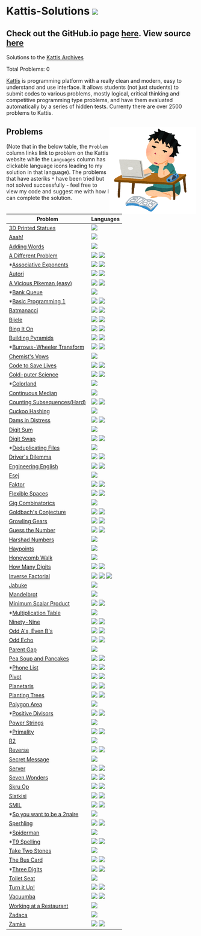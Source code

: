 # Kattis-Solutions <img src="https://ia804606.us.archive.org/23/items/medium_202201/medium.png" width="36px"/>

## Check out the GitHub.io page <a href="https://alimuhammadasad.github.io/Kattis-Solutions/" target="_blank">here</a>. View source <a href="https://github.com/AliMuhammadAsad/Kattis-Solutions" target="_blank">here</a>

Solutions to the <a href="https://open.kattis.com/">Kattis Archives</a>

Total Problems: <span id="total">0</span>

<a href="https://open.kattis.com/" target="_blank">Kattis</a> is programming platform with a really clean and modern, easy to understand and use interface. It allows students (not just students) to submit codes to various problems, mostly logical, critical thinking and competitive programming type problems, and have them evaluated automatically by a series of hidden tests. Currenty there are over 2500 problems to Kattis. 

## Problems <img src="problem-coding.png" align="right" width="230"/>

(Note that in the below table, the `Problem` column links link to problem on the Kattis website while the `Languages` column has clickable language icons leading to my solution in that language). The problems that have asteriks `*` have been tried but not solved successfully - feel free to view my code and suggest me with how I can complete the solution.

| Problem | Languages |
| - | - |
| <a href="https://open.kattis.com/problems/3dprinter" target="_blank">3D Printed Statues</a> | <a href="src/3d-printed-statues.cpp" target="_blank"><img src="https://cdn.jsdelivr.net/npm/programming-languages-logos@0.0.3/src/cpp/cpp.svg" width="18px" /></a> |
| <a href="https://open.kattis.com/problems/aaah" target="_blank">Aaah!</a> | <a href="src/aaah.cpp" target="_blank"><img  src="https://cdn.jsdelivr.net/npm/programming-languages-logos@0.0.3/src/cpp/cpp.svg" width="18px" /></a> |
| <a href="https://open.kattis.com/problems/addingwords" target="_blank">Adding Words</a> | <a href="src/adding-words.py" target="_blank"><img src="https://cdn.jsdelivr.net/npm/programming-languages-logos@0.0.3/src/python/python.svg" width="18px"/></a> |
| <a href="https://open.kattis.com/problems/different" target="_blank">A Different Problem</a> | <a href="src/a-different-problem.cpp" target="_blank"><img src="https://cdn.jsdelivr.net/npm/programming-languages-logos@0.0.3/src/cpp/cpp.svg" width="18px" /></a> <a href="src/a-different-problem.py" target="_blank"><img src="https://cdn.jsdelivr.net/npm/programming-languages-logos@0.0.3/src/python/python.svg" width="18px"/></a> |
| *<a href="https://open.kattis.com/problems/associativeexponents" target="_blank">Associative Exponents</a> | <a href="src/assoc-expo.cpp" target="_blank"><img src="https://cdn.jsdelivr.net/npm/programming-languages-logos@0.0.3/src/cpp/cpp.svg" width="18px" /></a> <a href="src/assoc-expo.py" target="_blank"><img src="https://cdn.jsdelivr.net/npm/programming-languages-logos@0.0.3/src/python/python.svg" width="18px"/></a> |
| <a href="https://open.kattis.com/problems/autori" target="_blank">Autori</a> | <a href="src/autori.cpp" target="_blank"><img src="https://cdn.jsdelivr.net/npm/programming-languages-logos@0.0.3/src/cpp/cpp.svg" width="18px" /></a> <a href="src/autori.py" target="_blank"><img src="https://cdn.jsdelivr.net/npm/programming-languages-logos@0.0.3/src/python/python.svg" width="18px"/></a> |
| <a href="https://open.kattis.com/problems/pikemaneasy" target="_blank">A Vicious Pikeman (easy)</a> | <a href="src/vicpike.cpp" target="_blank"><img src="https://cdn.jsdelivr.net/npm/programming-languages-logos@0.0.3/src/cpp/cpp.svg" width="18px" /></a> <a href="src/vicpike.py" target="_blank"><img src="https://cdn.jsdelivr.net/npm/programming-languages-logos@0.0.3/src/python/python.svg" width="18px"/></a> |
| *<a href="https://open.kattis.com/problems/bank" target="_blank">Bank Queue</a> | <a href="src/bank.py" target="_blank"><img src="https://cdn.jsdelivr.net/npm/programming-languages-logos@0.0.3/src/python/python.svg" width="18px"/></a> |
| *<a href="https://open.kattis.com/problems/basicprogramming1" target="_blank">Basic Programming 1</a> | <a href="src/basicpr1.cpp" target="_blank"><img src="https://cdn.jsdelivr.net/npm/programming-languages-logos@0.0.3/src/cpp/cpp.svg" width="18px" /></a> <a href="src/basicpr1.py" target="_blank"><img src="https://cdn.jsdelivr.net/npm/programming-languages-logos@0.0.3/src/python/python.svg" width="18px"/></a> |
| <a href="https://open.kattis.com/problems/batmanacci" target="_blank">Batmanacci</a> | <a href="src/batmanacci.cpp" target="_blank"><img src="https://cdn.jsdelivr.net/npm/programming-languages-logos@0.0.3/src/cpp/cpp.svg" width="18px" /></a> <a href="src/batmanacci.py" target="_blank"><img src="https://cdn.jsdelivr.net/npm/programming-languages-logos@0.0.3/src/python/python.svg" width="18px"/></a> |
| <a href="https://open.kattis.com/problems/bijele" target="_blank">Bijele</a> | <a href="src/bijele.cpp" target="_blank"><img src="https://cdn.jsdelivr.net/npm/programming-languages-logos@0.0.3/src/cpp/cpp.svg" width="18px" /></a> <a href="src/bijele.py" target="_blank"><img src="https://cdn.jsdelivr.net/npm/programming-languages-logos@0.0.3/src/python/python.svg" width="18px"/></a> |
| <a href="https://open.kattis.com/problems/bing" target="_blank">Bing It On</a> | <a href="src/bing.cpp" target="_blank"><img src="https://cdn.jsdelivr.net/npm/programming-languages-logos@0.0.3/src/cpp/cpp.svg" width="18px" /></a> <a href="src/bing.py" target="_blank"><img src="https://cdn.jsdelivr.net/npm/programming-languages-logos@0.0.3/src/python/python.svg" width="18px"/></a> |
| <a href="https://open.kattis.com/problems/pyramids" target="_blank">Building Pyramids</a> | <a href="src/buildingpyramids.cpp" target="_blank"><img src="https://cdn.jsdelivr.net/npm/programming-languages-logos@0.0.3/src/cpp/cpp.svg" width="18px" /></a> <a href="src/buildingpyramids.py" target="_blank"><img src="https://cdn.jsdelivr.net/npm/programming-languages-logos@0.0.3/src/python/python.svg" width="18px"/></a> |
| *<a href="https://open.kattis.com/problems/burrowswheeler" target="_blank">Burrows-Wheeler Transform</a> | <a href="src/burrowswheeler.cpp" target="_blank"><img src="https://cdn.jsdelivr.net/npm/programming-languages-logos@0.0.3/src/cpp/cpp.svg" width="18px" /></a> <a href="src/burrowswheeler.py" target="_blank"><img src="https://cdn.jsdelivr.net/npm/programming-languages-logos@0.0.3/src/python/python.svg" width="18px"/></a> |
| <a href="https://open.kattis.com/problems/chemistsvows" target="_blank">Chemist's Vows</a> | <a href="src/chemistsvow.cpp" target="_blank"><img src="https://cdn.jsdelivr.net/npm/programming-languages-logos@0.0.3/src/cpp/cpp.svg" width="18px" /></a> |
| <a href="https://open.kattis.com/problems/codetosavelives" target="_blank">Code to Save Lives</a> | <a href="src/code-to-save-lives.cpp" target="_blank"><img src="https://cdn.jsdelivr.net/npm/programming-languages-logos@0.0.3/src/cpp/cpp.svg" width="18px" /></a> <a href="src/code-to-save-lives.py" target="_blank"><img src="https://cdn.jsdelivr.net/npm/programming-languages-logos@0.0.3/src/python/python.svg" width="18px"/></a> |
| <a href="https://open.kattis.com/problems/cold" target="_blank">Cold-puter Science</a> | <a href="src/cold-puter-science.cpp" target="_blank"><img src="https://cdn.jsdelivr.net/npm/programming-languages-logos@0.0.3/src/cpp/cpp.svg" width="18px" /></a> <a href="src/cold-puter-science.py" target="_blank"><img src="https://cdn.jsdelivr.net/npm/programming-languages-logos@0.0.3/src/python/python.svg" width="18px"/></a> |
| *<a href="https://open.kattis.com/problems/colorland" target="_blank">Colorland</a> | <a href="src/colorland.py" target="_blank"><img src="https://cdn.jsdelivr.net/npm/programming-languages-logos@0.0.3/src/python/python.svg" width="18px"/></a> |
| <a href="https://open.kattis.com/problems/continuousmedian" target="_blank">Continuous Median</a> | <a href="src/cont_median.py" target="_blank"><img src="https://cdn.jsdelivr.net/npm/programming-languages-logos@0.0.3/src/python/python.svg" width="18px"/></a> |
| <a href="https://open.kattis.com/problems/subseqhard" target="_blank">Counting Subsequences(Hard)</a> | <a href="src/counting-subseqs-hard.cpp" target="_blank"><img src="https://cdn.jsdelivr.net/npm/programming-languages-logos@0.0.3/src/cpp/cpp.svg" width="18px" /></a> <a href="src/counting-subseqs-hard.py" target="_blank"><img src="https://cdn.jsdelivr.net/npm/programming-languages-logos@0.0.3/src/python/python.svg" width="18px"/></a> |
| <a href="https://open.kattis.com/problems/cuckoo" target="_blank">Cuckoo Hashing</a> | <a href="src/cuckoo-hashing.cpp" target="_blank"><img src="https://cdn.jsdelivr.net/npm/programming-languages-logos@0.0.3/src/cpp/cpp.svg" width="18px" /></a> |
| <a href="https://open.kattis.com/problems/damsindistress" target="_blank">Dams in Distress</a> | <a href="src/damsindistress.cpp" target="_blank"><img src="https://cdn.jsdelivr.net/npm/programming-languages-logos@0.0.3/src/cpp/cpp.svg" width="18px" /></a> <a href="src/damsindistress.py" target="_blank"><img src="https://cdn.jsdelivr.net/npm/programming-languages-logos@0.0.3/src/python/python.svg" width="18px"/></a>  |
| <a href="https://open.kattis.com/problems/digitsum" target="_blank">Digit Sum</a> | <a href="src/digitsum.py" target="_blank"><img src="https://cdn.jsdelivr.net/npm/programming-languages-logos@0.0.3/src/python/python.svg" width="18px"/></a> |
| <a href="https://open.kattis.com/problems/digitswap" target="_blank">Digit Swap</a> | <a href="src/digitswap.cpp" target="_blank"><img src="https://cdn.jsdelivr.net/npm/programming-languages-logos@0.0.3/src/cpp/cpp.svg" width="18px" /></a> <a href="src/digitswap.py" target="_blank"><img src="https://cdn.jsdelivr.net/npm/programming-languages-logos@0.0.3/src/python/python.svg" width="18px"/></a> |
| *<a href="https://open.kattis.com/problems/deduplicatingfiles" target="_blank">Deduplicating Files</a> | <a href="src/baylor_w1.py" target="_blank"><img src="https://cdn.jsdelivr.net/npm/programming-languages-logos@0.0.3/src/python/python.svg" width="18px"/></a> |
| <a href="https://open.kattis.com/problems/driversdilemma" target="_blank">Driver's Dilemma</a> | <a href="src/driverdilemma.cpp" target="_blank"><img src="https://cdn.jsdelivr.net/npm/programming-languages-logos@0.0.3/src/cpp/cpp.svg" width="18px" /></a> <a href="src/driverdilemma.py" target="_blank"><img src="https://cdn.jsdelivr.net/npm/programming-languages-logos@0.0.3/src/python/python.svg" width="18px"/></a> |
| <a href="https://open.kattis.com/problems/engineeringenglish" target="_blank">Engineering English</a> | <a href="src/engineeringenglish.cpp" target="_blank"><img src="https://cdn.jsdelivr.net/npm/programming-languages-logos@0.0.3/src/cpp/cpp.svg" width="18px" /></a> <a href="src/engineeringenglish.py" target="_blank"><img src="https://cdn.jsdelivr.net/npm/programming-languages-logos@0.0.3/src/python/python.svg" width="18px"/></a> |
| <a href="https://open.kattis.com/problems/esej" target="_blank">Esej</a> | <a href="src/esej.cpp" target="_blank"><img src="https://cdn.jsdelivr.net/npm/programming-languages-logos@0.0.3/src/cpp/cpp.svg" width="18px" /></a> |
| <a href="https://open.kattis.com/problems/faktor" target="_blank">Faktor</a> | <a href="src/faktor.cpp" target="_blank"><img src="https://cdn.jsdelivr.net/npm/programming-languages-logos@0.0.3/src/cpp/cpp.svg" width="18px" /></a> <a href="src/faktor.py" target="_blank"><img src="https://cdn.jsdelivr.net/npm/programming-languages-logos@0.0.3/src/python/python.svg" width="18px"/></a> |
| <a href="https://open.kattis.com/problems/flexible" target="_blank">Flexible Spaces</a> | <a href="src/flexible-space.cpp" target="_blank"><img src="https://cdn.jsdelivr.net/npm/programming-languages-logos@0.0.3/src/cpp/cpp.svg" width="18px" /></a> <a href="src/flexible-space.py" target="_blank"><img src="https://cdn.jsdelivr.net/npm/programming-languages-logos@0.0.3/src/python/python.svg" width="18px"/></a> |
| <a href="https://open.kattis.com/problems/gigcombinatorics" target="_blank">Gig Combinatorics</a> | <a href="src/gigcombinatorics.py" target="_blank"><img src="https://cdn.jsdelivr.net/npm/programming-languages-logos@0.0.3/src/python/python.svg" width="18px"/></a> |
| <a href="https://open.kattis.com/problems/goldbach2" target="_blank">Goldbach's Conjecture</a> | <a href="src/goldbach.cpp" target="_blank"><img src="https://cdn.jsdelivr.net/npm/programming-languages-logos@0.0.3/src/cpp/cpp.svg" width="18px" /></a> <a href="src/goldbach.py" target="_blank"><img src="https://cdn.jsdelivr.net/npm/programming-languages-logos@0.0.3/src/python/python.svg" width="18px"/></a> |
| <a href="https://open.kattis.com/problems/growlinggears" target="_blank">Growling Gears</a> | <a href="src/growlinggears.cpp" target="_blank"><img src="https://cdn.jsdelivr.net/npm/programming-languages-logos@0.0.3/src/cpp/cpp.svg" width="18px" /></a> <a href="src/growlinggears.py" target="_blank"><img src="https://cdn.jsdelivr.net/npm/programming-languages-logos@0.0.3/src/python/python.svg" width="18px"/></a> |
| <a href="https://open.kattis.com/problems/guess" target="_blank">Guess the Number</a> | <a href="src/guessnumber.cpp" target="_blank"><img src="https://cdn.jsdelivr.net/npm/programming-languages-logos@0.0.3/src/cpp/cpp.svg" width="18px" /></a> <a href="src/guessnumber.py" target="_blank"><img src="https://cdn.jsdelivr.net/npm/programming-languages-logos@0.0.3/src/python/python.svg" width="18px"/></a> |
| <a href="https://open.kattis.com/problems/harshadnumbers" target="_blank">Harshad Numbers</a> | <a href="src/harshad.py" target="_blank"><img src="https://cdn.jsdelivr.net/npm/programming-languages-logos@0.0.3/src/python/python.svg" width="18px"/></a> |
| <a href="https://open.kattis.com/problems/haypoints" target="_blank">Haypoints</a> | <a href="src/haypoints.py" target="_blank"><img src="https://cdn.jsdelivr.net/npm/programming-languages-logos@0.0.3/src/python/python.svg" width="18px"/></a> |
| <a href="https://open.kattis.com/problems/honey" target="_blank">Honeycomb Walk</a> | <a href="src/honeycomb-walk.cpp" target="_blank"><img src="https://cdn.jsdelivr.net/npm/programming-languages-logos@0.0.3/src/cpp/cpp.svg" width="18px" /></a> |
| <a href="https://open.kattis.com/problems/howmanydigits" target="_blank">How Many Digits</a> | <a href="src/howmanydigits.cpp" target="_blank"><img src="https://cdn.jsdelivr.net/npm/programming-languages-logos@0.0.3/src/cpp/cpp.svg" width="18px" /></a> <a href="src/howmanydigits.py" target="_blank"><img src="https://cdn.jsdelivr.net/npm/programming-languages-logos@0.0.3/src/python/python.svg" width="18px"/></a> |
| <a href="https://open.kattis.com/problems/inversefactorial" target="_blank">Inverse Factorial</a> | <a href="src/inversefactorial.cpp" target="_blank"><img src="https://cdn.jsdelivr.net/npm/programming-languages-logos@0.0.3/src/cpp/cpp.svg" width="18px" /></a> <a href="src/inversefactorial.py" target="_blank"><img src="https://cdn.jsdelivr.net/npm/programming-languages-logos@0.0.3/src/python/python.svg" width="18px"/></a> <a href="src/inversefactorial.java"><img src="https://cdn.jsdelivr.net/npm/programming-languages-logos@0.0.3/src/java/java.svg" width="16px"/></a> |
| [Jabuke](https://open.kattis.com/problems/jabuke) | <a href="src/jabuke.py" target="_blank"><img src="https://cdn.jsdelivr.net/npm/programming-languages-logos@0.0.3/src/python/python.svg" width="18px"/></a> |
| <a href="https://open.kattis.com/problems/mandelbrot" target="_blank">Mandelbrot</a> | <a href="src/mandelbrot.py" target="_blank"><img src="https://cdn.jsdelivr.net/npm/programming-languages-logos@0.0.3/src/python/python.svg" width="18px"/></a> |
| <a href="https://open.kattis.com/problems/minimumscalar" target="_blank">Minimum Scalar Product</a> | <a href="src/minimumscalar.cpp" target="_blank"><img src="https://cdn.jsdelivr.net/npm/programming-languages-logos@0.0.3/src/cpp/cpp.svg" width="18px" /></a> <a href="src/minimumscalar.py" target="_blank"><img src="https://cdn.jsdelivr.net/npm/programming-languages-logos@0.0.3/src/python/python.svg" width="18px"/></a> |
| *<a href="https://open.kattis.com/problems/multtable" target="_blank">Multiplication Table</a> | <a href="src/multtable.py" target="_blank"><img src="https://cdn.jsdelivr.net/npm/programming-languages-logos@0.0.3/src/python/python.svg" width="18px"/></a> |
| <a href="https://open.kattis.com/problems/ninetynine" target="_blank">Ninety-Nine</a> | <a href="src/ninety-nine.cpp" target="_blank"><img src="https://cdn.jsdelivr.net/npm/programming-languages-logos@0.0.3/src/cpp/cpp.svg" width="18px" /></a> <a href="src/ninety-nine.py" target="_blank"><img src="https://cdn.jsdelivr.net/npm/programming-languages-logos@0.0.3/src/python/python.svg" width="18px"/></a> |
| <a href="https://open.kattis.com/problems/oddaevenb" target="_blank">Odd A's, Even B's</a> | <a href="src/oddaevenb.cpp" target="_blank"><img src="https://cdn.jsdelivr.net/npm/programming-languages-logos@0.0.3/src/cpp/cpp.svg" width="18px" /></a> <a href="src/oddaevenb.py" target="_blank"><img src="https://cdn.jsdelivr.net/npm/programming-languages-logos@0.0.3/src/python/python.svg" width="18px"/></a> |
| <a href="https://open.kattis.com/problems/oddecho" target="_blank">Odd Echo</a> | <a href="src/oddecho.cpp" target="_blank"><img src="https://cdn.jsdelivr.net/npm/programming-languages-logos@0.0.3/src/cpp/cpp.svg" width="18px" /></a> <a href="src/oddecho.py" target="_blank"><img src="https://cdn.jsdelivr.net/npm/programming-languages-logos@0.0.3/src/python/python.svg" width="18px"/></a> |
| <a href="https://open.kattis.com/problems/parentgap" target="_blank">Parent Gap</a> | <a href="src/parentgap.py" target="_blank"><img src="https://cdn.jsdelivr.net/npm/programming-languages-logos@0.0.3/src/python/python.svg" width="18px"/></a> |
| <a href="https://open.kattis.com/problems/peasoup" target="_blank">Pea Soup and Pancakes</a> | <a href="src/peasoup.cpp" target="_blank"><img src="https://cdn.jsdelivr.net/npm/programming-languages-logos@0.0.3/src/cpp/cpp.svg" width="18px" /></a> <a href="src/peasoup.py" target="_blank"><img src="https://cdn.jsdelivr.net/npm/programming-languages-logos@0.0.3/src/python/python.svg" width="18px"/></a> |
| *<a href="https://open.kattis.com/problems/phonelist" target="_blank">Phone List</a> | <a href="src/phonelist.cpp" target="_blank"><img src="https://cdn.jsdelivr.net/npm/programming-languages-logos@0.0.3/src/cpp/cpp.svg" width="18px" /></a> <a href="src/phonelist.py" target="_blank"><img src="https://cdn.jsdelivr.net/npm/programming-languages-logos@0.0.3/src/python/python.svg" width="18px"/></a> |
| <a href="https://open.kattis.com/problems/pivot" target="_blank">Pivot</a> | <a href="src/pivot.cpp" target="_blank"><img src="https://cdn.jsdelivr.net/npm/programming-languages-logos@0.0.3/src/cpp/cpp.svg" width="18px" /></a> <a href="src/pivot.py" target="_blank"><img src="https://cdn.jsdelivr.net/npm/programming-languages-logos@0.0.3/src/python/python.svg" width="18px"/></a> |
| <a href="https://open.kattis.com/problems/planetaris" target="_blank">Planetaris</a> | <a href="src/planetaris.cpp" target="_blank"><img src="https://cdn.jsdelivr.net/npm/programming-languages-logos@0.0.3/src/cpp/cpp.svg" width="18px" /></a> <a href="src/planetaris.py" target="_blank"><img src="https://cdn.jsdelivr.net/npm/programming-languages-logos@0.0.3/src/python/python.svg" width="18px"/></a> |
| <a href="https://open.kattis.com/problems/plantingtrees" target="_blank">Planting Trees</a> | <a href="src/plantingtrees.cpp" target="_blank"><img src="https://cdn.jsdelivr.net/npm/programming-languages-logos@0.0.3/src/cpp/cpp.svg" width="18px" /></a> <a href="src/plantingtrees.py" target="_blank"><img src="https://cdn.jsdelivr.net/npm/programming-languages-logos@0.0.3/src/python/python.svg" width="18px"/></a> |
| <a href="https://open.kattis.com/problems/polygonarea" target="_blank">Polygon Area</a> | <a href="src/polygon-area.py" target="_blank"><img src="https://cdn.jsdelivr.net/npm/programming-languages-logos@0.0.3/src/python/python.svg" width="18px" /></a> |
| *<a href="https://open.kattis.com/problems/positivedivisors" target="_blank">Positive Divisors</a> | <a href="src/positivedivisors.cpp" target="_blank"><img src="https://cdn.jsdelivr.net/npm/programming-languages-logos@0.0.3/src/cpp/cpp.svg" width="18px" /></a> <a href="src/positivedivisors.py" target="_blank"><img src="https://cdn.jsdelivr.net/npm/programming-languages-logos@0.0.3/src/python/python.svg" width="18px"/></a> |
| <a href="https://open.kattis.com/problems/powerstrings" target="_blank">Power Strings</a> | <a href="src/powerstrings.cpp" target="_blank"><img src="https://cdn.jsdelivr.net/npm/programming-languages-logos@0.0.3/src/cpp/cpp.svg" width="18px" /></a> |
| *<a href="https://open.kattis.com/problems/primality" target="_blank">Primality</a> | <a href="src/primality.cpp" target="_blank"><img src="https://cdn.jsdelivr.net/npm/programming-languages-logos@0.0.3/src/cpp/cpp.svg" width="18px" /></a> <a href="src/primality.py" target="_blank"><img src="https://cdn.jsdelivr.net/npm/programming-languages-logos@0.0.3/src/python/python.svg" width="18px"/></a> |
| <a href="https://open.kattis.com/problems/r2" target="_blank">R2</a> | <a href="src/r2.cpp" target="_blank"><img src="https://cdn.jsdelivr.net/npm/programming-languages-logos@0.0.3/src/cpp/cpp.svg" width="18px" /></a> |
| <a href="https://open.kattis.com/problems/reverse" target="_blank">Reverse</a> | <a href="src/reverse.cpp" target="_blank"><img src="https://cdn.jsdelivr.net/npm/programming-languages-logos@0.0.3/src/cpp/cpp.svg" width="18px" /></a> <a href="src/reverse.py" target="_blank"><img src="https://cdn.jsdelivr.net/npm/programming-languages-logos@0.0.3/src/python/python.svg" width="18px"/></a> |
| <a href="https://open.kattis.com/problems/secretmessage" target="_blank">Secret Message</a> | <a href="src/secret-message.py" target="_blank"><img src="https://cdn.jsdelivr.net/npm/programming-languages-logos@0.0.3/src/python/python.svg" width="18px"/></a> |
| <a href="https://open.kattis.com/problems/server" target="_blank">Server</a> | <a href="src/server.cpp" target="_blank"><img src="https://cdn.jsdelivr.net/npm/programming-languages-logos@0.0.3/src/cpp/cpp.svg" width="18px" /></a> <a href="src/server.py" target="_blank"><img src="https://cdn.jsdelivr.net/npm/programming-languages-logos@0.0.3/src/python/python.svg" width="18px"/></a> |
| <a href="https://open.kattis.com/problems/sevenwonders" target="_blank">Seven Wonders</a> | <a href="src/sevenwonders.cpp" target="_blank"><img src="https://cdn.jsdelivr.net/npm/programming-languages-logos@0.0.3/src/cpp/cpp.svg" width="18px" /></a> <a href="src/sevenwonders.py" target="_blank"><img src="https://cdn.jsdelivr.net/npm/programming-languages-logos@0.0.3/src/python/python.svg" width="18px"/></a> |
| <a href="https://open.kattis.com/problems/skruop" target="_blank">Skru Op</a> | <a href="src/skruop.cpp" target="_blank"><img src="https://cdn.jsdelivr.net/npm/programming-languages-logos@0.0.3/src/cpp/cpp.svg" width="18px" /></a> <a href="src/skruop.py" target="_blank"><img src="https://cdn.jsdelivr.net/npm/programming-languages-logos@0.0.3/src/python/python.svg" width="18px"/></a> |
| <a href="https://open.kattis.com/problems/slatkisi" target="_blank">Slatkisi</a> | <a href="src/slatkisi.cpp" target="_blank"><img src="https://cdn.jsdelivr.net/npm/programming-languages-logos@0.0.3/src/cpp/cpp.svg" width="18px" /></a> <a href="src/slatkisi.py" target="_blank"><img src="https://cdn.jsdelivr.net/npm/programming-languages-logos@0.0.3/src/python/python.svg" width="18px"/></a> |
| <a href="https://open.kattis.com/problems/smil" target="_blank">SMIL</a> | <a href="src/SMIL.cpp" target="_blank"><img src="https://cdn.jsdelivr.net/npm/programming-languages-logos@0.0.3/src/cpp/cpp.svg" width="18px" /></a> <a href="src/SMIL.py" target="_blank"><img src="https://cdn.jsdelivr.net/npm/programming-languages-logos@0.0.3/src/python/python.svg" width="18px"/></a> |
| *<a href="https://open.kattis.com/problems/2naire" target="_blank">So you want to be a 2naire</a> | <a href="src/2naire.py" target="_blank"><img src="https://cdn.jsdelivr.net/npm/programming-languages-logos@0.0.3/src/python/python.svg" width="18px"/></a> |
| <a href="https://open.kattis.com/problems/spehrling" target="_blank">Sperhling</a> | <a href="src/sperhling.cpp" target="_blank"><img src="https://cdn.jsdelivr.net/npm/programming-languages-logos@0.0.3/src/cpp/cpp.svg" width="18px" /></a> <a href="src/sperhling.py" target="_blank"><img src="https://cdn.jsdelivr.net/npm/programming-languages-logos@0.0.3/src/python/python.svg" width="18px"/></a> |
| *<a href="https://open.kattis.com/problems/spiderman" target="_blank">Spiderman</a> | <a href="src/spiderman.py" target="_blank"><img src="https://cdn.jsdelivr.net/npm/programming-languages-logos@0.0.3/src/python/python.svg" width="18px"/></a> |
| *<a href="https://nus.kattis.com/courses/CS2040/CS2040_S2_AY2223/assignments/njzfit/problems/t9spelling" target="_blank">T9 Spelling</a> | <a href="src/t9spelling.cpp" target="_blank"><img src="https://cdn.jsdelivr.net/npm/programming-languages-logos@0.0.3/src/cpp/cpp.svg" width="18px" /></a> <a href="src/t9spelling.py" target="_blank"><img src="https://cdn.jsdelivr.net/npm/programming-languages-logos@0.0.3/src/python/python.svg" width="18px"/></a> |
| <a href="https://open.kattis.com/problems/twostones" target="_blank">Take Two Stones</a> | <a href="src/taketwostones.cpp" target="_blank"><img src="https://cdn.jsdelivr.net/npm/programming-languages-logos@0.0.3/src/cpp/cpp.svg" width="18px" /></a> |
| <a href="https://open.kattis.com/problems/busskortet" target="_blank">The Bus Card</a> | <a href="src/thebuscard.cpp" target="_blank"><img src="https://cdn.jsdelivr.net/npm/programming-languages-logos@0.0.3/src/cpp/cpp.svg" width="18px" /></a> <a href="src/thebuscard.py" target="_blank"><img src="https://cdn.jsdelivr.net/npm/programming-languages-logos@0.0.3/src/python/python.svg" width="18px"/></a> |
| *<a href="https://open.kattis.com/problems/threedigits" target="_blank">Three Digits</a> | <a href="src/threedigits.cpp" target="_blank"><img src="https://cdn.jsdelivr.net/npm/programming-languages-logos@0.0.3/src/cpp/cpp.svg" width="18px" /></a> <a href="src/threedigits.py" target="_blank"><img src="https://cdn.jsdelivr.net/npm/programming-languages-logos@0.0.3/src/python/python.svg" width="18px"/></a> |
| <a href="https://open.kattis.com/problems/toilet" target="_blank">Toilet Seat</a> | <a href="src/toiletseat.cpp" target="_blank"><img src="https://cdn.jsdelivr.net/npm/programming-languages-logos@0.0.3/src/cpp/cpp.svg" width="18px" /></a> |
| <a href="https://open.kattis.com/problems/skruop" target="_blank">Turn it Up!</a> | <a href="src/skruop.cpp" target="_blank"><img src="https://cdn.jsdelivr.net/npm/programming-languages-logos@0.0.3/src/cpp/cpp.svg" width="18px" /></a> <a href="src/skruop.py" target="_blank"><img src="https://cdn.jsdelivr.net/npm/programming-languages-logos@0.0.3/src/python/python.svg" width="18px"/></a> |
| [Vacuumba](https://open.kattis.com/problems/vacuumba) | <a href="src/vacuumba.cpp" target="_blank"><img src="https://cdn.jsdelivr.net/npm/programming-languages-logos@0.0.3/src/cpp/cpp.svg" width="18px" /></a> <a href="src/vacuumba.py" target="_blank"><img src="https://cdn.jsdelivr.net/npm/programming-languages-logos@0.0.3/src/python/python.svg" width="18px"/></a> |
| <a href="https://open.kattis.com/problems/restaurant" target="_blank">Working at a Restaurant</a> | <a href="src/working-at-a-rest.java" target="_blank"><img src="https://cdn.jsdelivr.net/npm/programming-languages-logos@0.0.3/src/java/java.png" width="18px" /></a> |
| <a href="https://open.kattis.com/problems/zadaca" target="_blank">Zadaca</a> | <a href="src/zadaca.py" target="_blank"><img src="https://cdn.jsdelivr.net/npm/programming-languages-logos@0.0.3/src/python/python.svg" width="18px"/></a> |
| <a href="https://open.kattis.com/problems/zamka" target="_blank">Zamka</a> | <a href="src/zamka.cpp" target="_blank"><img src="https://cdn.jsdelivr.net/npm/programming-languages-logos@0.0.3/src/cpp/cpp.svg" width="18px" /></a> <a href="src/zamka.py" target="_blank"><img src="https://cdn.jsdelivr.net/npm/programming-languages-logos@0.0.3/src/python/python.svg" width="18px"/></a> |

<!--
<a href=""><img src="https://cdn.jsdelivr.net/npm/programming-languages-logos@0.0.3/src/cpp/cpp.svg" width="18px" /></a> <a href=""><img src="https://cdn.jsdelivr.net/npm/programming-languages-logos@0.0.3/src/python/python.svg" width="18px"/></a>

| []() |  |
-->
<script>
    document.addEventListener('DOMContentLoaded', function(){
        const plinks = document.querySelectorAll('a[href^="https://open.kattis.com/problems/"]');
        const count = plinks.length;
        document.getElementById('total').textContent = count;
    });
</script>